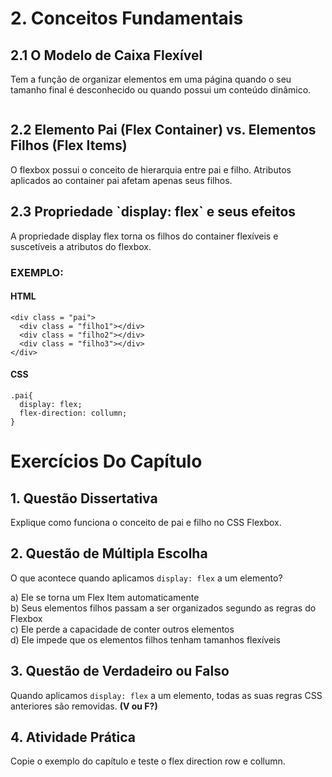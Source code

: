 # 2\. Conceitos Fundamentais

## 2.1 O Modelo de Caixa Flexível

Tem a função de organizar elementos em uma página quando o seu tamanho final é desconhecido ou quando possui um conteúdo dinâmico. 

<img url="https://css-tricks.com/wp-content/uploads/2018/10/01-container.svg" width="50px">

## 2.2 Elemento Pai (Flex Container) vs. Elementos Filhos (Flex Items)

O flexbox possui o conceito de hierarquia entre pai e filho. Atributos aplicados ao container pai afetam apenas seus filhos.

## 2.3 Propriedade \`display: flex\` e seus efeitos

A propriedade display flex torna os filhos do container flexíveis e suscetíveis a atributos do flexbox.  

### EXEMPLO:

#### HTML
```
<div class = "pai">
  <div class = "filho1"></div>
  <div class = "filho2"></div>
  <div class = "filho3"></div>
</div>

```

#### CSS
```
.pai{
  display: flex;
  flex-direction: collumn;
}

```

# Exercícios Do Capítulo

## 1. Questão Dissertativa  
Explique como funciona o conceito de pai e filho no CSS Flexbox.

## 2. Questão de Múltipla Escolha  
O que acontece quando aplicamos `display: flex` a um elemento?  

a) Ele se torna um Flex Item automaticamente  
b) Seus elementos filhos passam a ser organizados segundo as regras do Flexbox  
c) Ele perde a capacidade de conter outros elementos  
d) Ele impede que os elementos filhos tenham tamanhos flexíveis  

## 3. Questão de Verdadeiro ou Falso  
Quando aplicamos `display: flex` a um elemento, todas as suas regras CSS anteriores são removidas. **(V ou F?)**

## 4. Atividade Prática  
Copie o exemplo do capítulo e teste o flex direction row e collumn.
